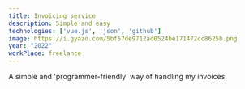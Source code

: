 ```yaml
---
title: Invoicing service
description: Simple and easy
technologies: ['vue.js', 'json', 'github']
image: https://i.gyazo.com/5bf57de9712ad0524be171472cc8625b.png
year: "2022"
workPlace: freelance
---
```


A simple and 'programmer-friendly' way of handling my invoices.

